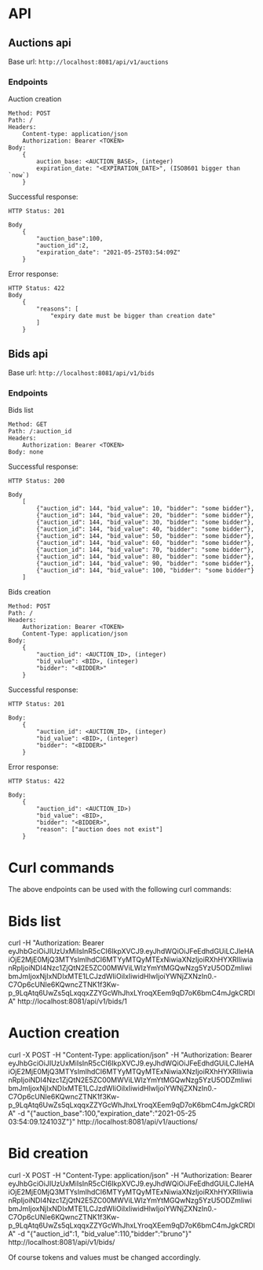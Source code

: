 # API

## Auctions api

Base url: `http://localhost:8081/api/v1/auctions`

### Endpoints

Auction creation

    Method: POST
    Path: /
    Headers:
        Content-type: application/json
        Authorization: Bearer <TOKEN>
    Body:
        {
            auction_base: <AUCTION_BASE>, (integer)
            expiration_date: "<EXPIRATION_DATE>", (ISO8601 bigger than `now`)
        }

Successful response:

    HTTP Status: 201

    Body
        {
            "auction_base":100,
            "auction_id":2,
            "expiration_date": "2021-05-25T03:54:09Z"
        }

Error response:

    HTTP Status: 422
    Body
        {
            "reasons": [
                "expiry date must be bigger than creation date"
            ]
        }



## Bids api

Base url: `http://localhost:8081/api/v1/bids`

### Endpoints

Bids list

    Method: GET
    Path: /:auction_id
    Headers:
        Authorization: Bearer <TOKEN>
    Body: none
    
Successful response:

    HTTP Status: 200

    Body
        [
            {"auction_id": 144, "bid_value": 10, "bidder": "some bidder"},
            {"auction_id": 144, "bid_value": 20, "bidder": "some bidder"},
            {"auction_id": 144, "bid_value": 30, "bidder": "some bidder"},
            {"auction_id": 144, "bid_value": 40, "bidder": "some bidder"},
            {"auction_id": 144, "bid_value": 50, "bidder": "some bidder"},
            {"auction_id": 144, "bid_value": 60, "bidder": "some bidder"},
            {"auction_id": 144, "bid_value": 70, "bidder": "some bidder"},
            {"auction_id": 144, "bid_value": 80, "bidder": "some bidder"},
            {"auction_id": 144, "bid_value": 90, "bidder": "some bidder"},
            {"auction_id": 144, "bid_value": 100, "bidder": "some bidder"}
        ]

Bids creation

    Method: POST
    Path: /
    Headers:
        Authorization: Bearer <TOKEN> 
        Content-Type: application/json
    Body:
        {
            "auction_id": <AUCTION_ID>, (integer)
            "bid_value": <BID>, (integer)
            "bidder": "<BIDDER>"
        }
    
Successful response:

    HTTP Status: 201

    Body:
        {
            "auction_id": <AUCTION_ID>, (integer)
            "bid_value": <BID>, (integer)
            "bidder": "<BIDDER>"
        }
      
Error response:

    HTTP Status: 422

    Body:
        {
            "auction_id": <AUCTION_ID>)
            "bid_value": <BID>,
            "bidder": "<BIDDER>",
            "reason": ["auction does not exist"]
        }

# Curl commands

The above endpoints can be used with the following curl commands:


# Bids list
curl -H "Authorization: Bearer eyJhbGciOiJIUzUxMiIsInR5cCI6IkpXVCJ9.eyJhdWQiOiJFeEdhdGUiLCJleHAiOjE2MjE0MjQ3MTYsImlhdCI6MTYyMTQyMTExNiwiaXNzIjoiRXhHYXRlIiwianRpIjoiNDI4Nzc1ZjQtN2E5ZC00MWViLWIzYmYtMGQwNzg5YzU5ODZmIiwibmJmIjoxNjIxNDIxMTE1LCJzdWIiOiIxIiwidHlwIjoiYWNjZXNzIn0.-C7Op6cUNIe6KQwncZTNK1f3Kw-p_9LqAtq6UwZs5qLxqqxZZYGcWhJhxLYroqXEem9qD7oK6bmC4mJgkCRDlA" http://localhost:8081/api/v1/bids/1

# Auction creation

curl -X POST -H "Content-Type: application/json" -H "Authorization: Bearer eyJhbGciOiJIUzUxMiIsInR5cCI6IkpXVCJ9.eyJhdWQiOiJFeEdhdGUiLCJleHAiOjE2MjE0MjQ3MTYsImlhdCI6MTYyMTQyMTExNiwiaXNzIjoiRXhHYXRlIiwianRpIjoiNDI4Nzc1ZjQtN2E5ZC00MWViLWIzYmYtMGQwNzg5YzU5ODZmIiwibmJmIjoxNjIxNDIxMTE1LCJzdWIiOiIxIiwidHlwIjoiYWNjZXNzIn0.-C7Op6cUNIe6KQwncZTNK1f3Kw-p_9LqAtq6UwZs5qLxqqxZZYGcWhJhxLYroqXEem9qD7oK6bmC4mJgkCRDlA" -d "{\"auction_base\":100,\"expiration_date\":\"2021-05-25 03:54:09.124103Z\"}" http://localhost:8081/api/v1/auctions/


# Bid creation

curl -X POST -H "Content-Type: application/json" -H "Authorization: Bearer eyJhbGciOiJIUzUxMiIsInR5cCI6IkpXVCJ9.eyJhdWQiOiJFeEdhdGUiLCJleHAiOjE2MjE0MjQ3MTYsImlhdCI6MTYyMTQyMTExNiwiaXNzIjoiRXhHYXRlIiwianRpIjoiNDI4Nzc1ZjQtN2E5ZC00MWViLWIzYmYtMGQwNzg5YzU5ODZmIiwibmJmIjoxNjIxNDIxMTE1LCJzdWIiOiIxIiwidHlwIjoiYWNjZXNzIn0.-C7Op6cUNIe6KQwncZTNK1f3Kw-p_9LqAtq6UwZs5qLxqqxZZYGcWhJhxLYroqXEem9qD7oK6bmC4mJgkCRDlA" -d "{\"auction_id\":1, \"bid_value\":110,\"bidder\":\"bruno\"}" http://localhost:8081/api/v1/bids/

Of course tokens and values must be changed accordingly.